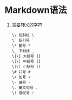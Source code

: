 # Markdown语法
1. 需要转义的字符
    ```
    \\ 反斜杠 \
    \` 反引号 `
    \* 星号 *
    \_ 下划线 _
    \{\} 大括号 {}
    \[\] 中括号 []
    \(\) 小括号 ()
    \# 井号 #
    \+ 加号 +
    \- 减号 -
    \. 英文句号 .
    \! 感叹号 !
    ```